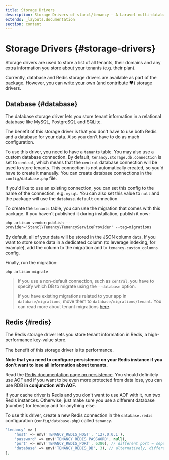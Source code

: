 ```yaml
---
title: Storage Drivers
description: Storage Drivers of stancl/tenancy — A Laravel multi-database tenancy package that respects your code..
extends: _layouts.documentation
section: content
---
```


# Storage Drivers {#storage-drivers}

Storage drivers are used to store a list of all tenants, their domains and any extra information you store about your tenants (e.g. their plan).

Currently, database and Redis storage drivers are available as part of the package. However, you can [write your own](/docs/writing-storage-drivers) (and contribute ❤️) storage drivers.

## Database {#database}

The database storage driver lets you store tenant information in a relational database like MySQL, PostgreSQL and SQLite.

The benefit of this storage driver is that you don't have to use both Redis and a database for your data. Also you don't have to do as much configuration.

To use this driver, you need to have a `tenants` table. You may also use a custom database connection. By default, `tenancy.storage.db.connection` is set to `central`, which means that the `central` database connection will be used to store tenants. This connection is not automatically created, so you'd have to create it manually. You can create database connections in the `config/database.php` file.

If you'd like to use an existing connection, you can set this config to the name of the connection, e.g. `mysql`. You can also set this value to `null` and the package will use the `database.default` connection. 

To create the `tenants` table, you can use the migration that comes with this package. If you haven't published it during installation, publish it now:
```
php artisan vendor:publish --provider='Stancl\Tenancy\TenancyServiceProvider' --tag=migrations
```

By default, all of your data will be stored in the JSON column `data`. If you want to store some data in a dedicated column (to leverage indexing, for example), add the column to the migration and to `tenancy.custom_columns` config.

Finally, run the migration:
```
php artisan migrate
```

> If you use a non-default connection, such as `central`, you have to specify which DB to migrate using the `--database` option.
> 
> If you have existing migrations related to your app in `database/migrations`, move them to `database/migrations/tenant`. You can read more about tenant migrations [here](/docs/console-commands/#migrate).

## Redis {#redis}

The Redis storage driver lets you store tenant information in Redis, a high-performance key-value store.

The benefit of this storage driver is its performance.

**Note that you need to configure persistence on your Redis instance if you don't want to lose all information about tenants.**

Read the [Redis documentation page on persistence](https://redis.io/topics/persistence). You should definitely use AOF and if you want to be even more protected from data loss, you can use RDB **in conjunction with AOF**.

If your cache driver is Redis and you don't want to use AOF with it, run two Redis instances. Otherwise, just make sure you use a different database (number) for tenancy and for anything else.

To use this driver, create a new Redis connection in the `database.redis` configuration (`config/database.php`) called `tenancy`.

```php
'tenancy' => [
    'host' => env('TENANCY_REDIS_HOST', '127.0.0.1'),
    'password' => env('TENANCY_REDIS_PASSWORD', null),
    'port' => env('TENANCY_REDIS_PORT', 6380), // different port = separate Redis instance
    'database' => env('TENANCY_REDIS_DB', 3), // alternatively, different database number
],
```
